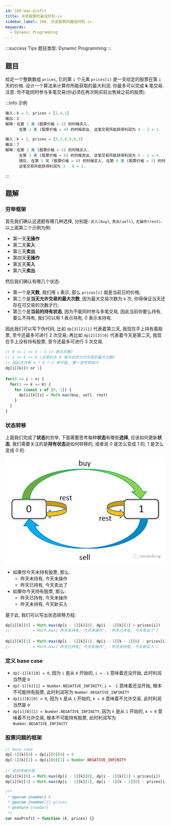 ```yaml
---
id: 188-max-profit
title: 买卖股票的最佳时机-iv
sidebar_label: 188. 买卖股票的最佳时机-iv
keywords:
  - Dynamic Programming
---
```


:::success Tips
题目类型: Dynamic Programming
:::

## 题目

给定一个整数数组 `prices`, 它的第 `i` 个元素 `prices[i]` 是一支给定的股票在第 `i` 天的价格. 设计一个算法来计算你所能获取的最大利润. 你最多可以完成 **k** 笔交易. 注意: 你不能同时参与多笔交易(你必须在再次购买前出售掉之前的股票).

:::info 示例

```ts
输入：k = 2, prices = [2,4,1]
输出：2
解释：在第 1 天 (股票价格 = 2) 的时候买入,
      在第 2 天 (股票价格 = 4) 的时候卖出, 这笔交易所能获得利润为 4 - 2 = 2.
```

```ts
输入：k = 2, prices = [3,2,6,5,0,3]
输出：7
解释：在第 2 天 (股票价格 = 2) 的时候买入,
      在第 3 天 (股票价格 = 6) 的时候卖出, 这笔交易所能获得利润为 6 - 2 = 4.
      随后, 在第 5 天 (股票价格 = 0) 的时候买入, 在第 6 天 (股票价格 = 3) 的时候卖出,
      这笔交易所能获得利润为 3 - 0 = 3.
```

:::

## 题解

### 穷举框架

首先我们确认这道题有哪几种选择, 分别是: `买入(buy)`, `卖出(sell)`, `无操作(rest)`. 以上面第二个示例为例:

- 第一天**无操作**
- 第二天**买入**
- 第三天**卖出**
- 第四天**无操作**
- 第五天**买入**
- 第六天**卖出**

然后我们确认有哪几个状态:

- 第一个是**天数**, 我们用 `i` 表示, 那么 `prices[i]` 就是当前日的价格;
- 第二个是**当天允许交易的最大次数**, 因为最大交易次数为 `k` 次, 你得保证当天还存在可交易的次数才行;
- 第三个是**当前的持有状态**, 因为不能同时参与多笔交易, 因此当前你要么持有, 要么不持有, 我们可以用 1 表示持有, 0 表示未持有.

因此我们可以写下伪代码, 比如 `dp[3][2][1]` 代表着第三天, 我现在手上持有着股票, 至今还最多可进行 2 次交易; 再比如 `dp[2][3][0]` 代表着今天是第二天, 我现在手上没有持有股票, 至今还最多可进行 3 次交易.

```ts
// 0 <= i <= n - 1 (n 表示天数)
// 1 <= k <= K (这里的大 K 表示总的允许交易的最大次数)
// 因此总共有 n * K * 2 种可能, 整一波穷举就行
dp[i][k][0 or 1]

for(0 <= i < n) {
  for(1 <= k <= K) {
    for (const s of [0, 1]) {
      dp[i][k][s] = Math.max(buy, sell, rest)
    }
  }
}
```

### 状态转移

上面我们完成了**状态**的穷举, 下面需要思考每种**状态**有哪些**选择**, 应该如何更新**状态**. 我们需要关注的是**持有状态**是如何转移的, 或者说 0 是怎么变成 1 的, 1 是怎么变成 0 的.

![188-max-profit](../../static/img/188-max-profit.jpeg)

- 如果你今天未持有股票, 那么:
  - 昨天未持有, 今天未操作
  - 昨天已持有, 今天卖出了
- 如果你今天持有股票, 那么:
  - 昨天已持有, 今天未操作
  - 昨天未持有, 今天新买入

基于此, 我们可以写出状态转移方程:

```ts
dp[i][k][0] = Math.max(dp[i - 1][k][0], dp[i - 1][k][1] + prices[i])
//          = Math.max('昨天未持有, 今天未操作', '昨天已持有, 今天卖出了')

dp[i][k][1] = Math.max(dp[i - 1][k][1], dp[i - 1][k - 1][0] - prices[i])
//          = Math.max('昨天已持有, 今天未操作', '昨天未持有, 今天新买入')
```

### 定义 base case

- `dp[-1][k][0] = 0`, 因为 `i` 是从 `0` 开始的, `i = -1` 意味着还没开始, 此时利润当然是 `0`
- `dp[-1][k][1] = Number.NEGATIVE_INFINITY`, `i = -1` 意味着还没开始, 根本不可能持有股票, 此时利润写为 `Number.NEGATIVE_INFINITY`
- `dp[i][0][0] = 0`, 因为 `k` 是从 `1` 开始的, `k = 0` 意味着不允许交易, 此时利润当然是 `0`
- `dp[i][0][1] = Number.NEGATIVE_INFINITY`, 因为 `k` 是从 `1` 开始的, `k = 0` 意味着不允许交易, 根本不可能持有股票, 此时利润写为 `Number.NEGATIVE_INFINITY`

### 股票问题的框架

```ts
// base case
dp[-1][k][0] = dp[i][0][0] = 0
dp[-1][k][1] = dp[i][0][1] = Number.NEGATIVE_INFINITY

// 状态转移方程
dp[i][k][0] = Math.max(dp[i - 1][k][0], dp[i - 1][k][1] + prices[i])
dp[i][k][1] = Math.max(dp[i - 1][k][1], dp[i - 1][k - 1][0] - prices[i])
```

```ts
/**
 * @param {number} k
 * @param {number[]} prices
 * @return {number}
 */
var maxProfit = function (k, prices) {}
```
